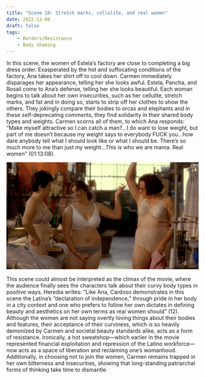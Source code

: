 ```yaml
---
title: "Scene 10: Stretch marks, cellulite, and real women"
date: 2022-12-08
draft: false
tags:
    - Borders/Resistance
    - Body Shaming
---
```

In this scene, the women of Estela’s factory are close to completing a big dress order. Exasperated by the hot and suffocating conditions of the factory, Ana takes her shirt off to cool down. Carmen immediately disparages her appearance, telling her she looks awful. Estela, Pancha, and Rosalí come to Ana’s defense, telling her she looks beautiful. Each woman begins to talk about her own insecurities, such as her cellulite, stretch marks, and fat and in doing so, starts to strip off her clothes to show the others. They jokingly compare their bodies to orcas and elephants and in these self-deprecating comments, they find solidarity in their shared body types and weights. Carmen scorns all of them, to which Ana responds: “Make myself attractive so I can catch a man?…I do want to  lose weight, but part of me doesn’t because my weight says to everybody FUCK you…how dare anybody tell what I should look like or what I should be. There’s so much more to me than just my weight…This is who we are mama. Real women” (01:13:08). 

![Example image](/imgs/scene10.png)

This scene could almost be interpreted as the climax of the movie, where the audience finally sees the characters talk about their curvy body types in positive ways. Heredia writes: “Like Ana, Cardoso demonstrates in this scene the Latina’s “declaration of independence,” through pride in her body in a city context and one who prefers to follow her own dictates in defining beauty and aesthetics on her own terms as real women should” (12). Although the women are not saying overtly loving things about their bodies and features, their acceptance of their curviness, which is so heavily demonized by Carmen and societal beauty standards alike, acts as a form of resistance. Ironically, a hot sweatshop—which earlier in the movie represented financial exploitation and repression of the Latino workforce—now acts as a space of liberation and reclaiming one’s womanhood. Additionally, in choosing not to join the women, Carmen remains trapped in her own bitterness and insecurities, showing that long-standing patriarchal forms of thinking take time to dismantle. 

